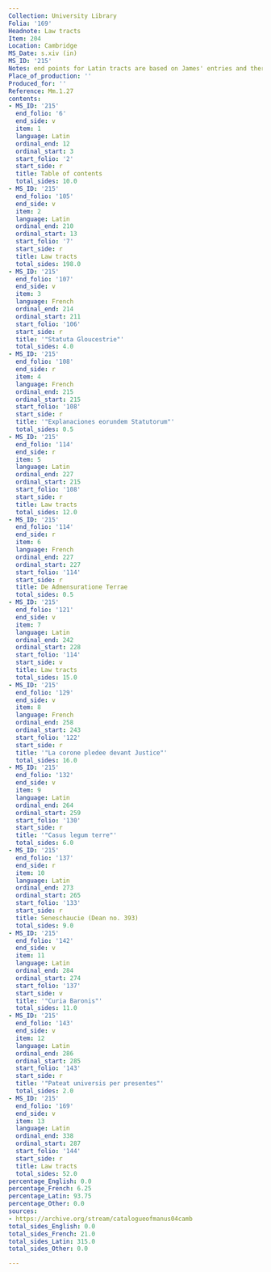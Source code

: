 ```yaml
---
Collection: University Library
Folia: '169'
Headnote: Law tracts
Item: 204
Location: Cambridge
MS_Date: s.xiv (in)
MS_ID: '215'
Notes: end points for Latin tracts are based on James' entries and therefore approximate
Place_of_production: ''
Produced_for: ''
Reference: Mm.1.27
contents:
- MS_ID: '215'
  end_folio: '6'
  end_side: v
  item: 1
  language: Latin
  ordinal_end: 12
  ordinal_start: 3
  start_folio: '2'
  start_side: r
  title: Table of contents
  total_sides: 10.0
- MS_ID: '215'
  end_folio: '105'
  end_side: v
  item: 2
  language: Latin
  ordinal_end: 210
  ordinal_start: 13
  start_folio: '7'
  start_side: r
  title: Law tracts
  total_sides: 198.0
- MS_ID: '215'
  end_folio: '107'
  end_side: v
  item: 3
  language: French
  ordinal_end: 214
  ordinal_start: 211
  start_folio: '106'
  start_side: r
  title: '"Statuta Gloucestrie"'
  total_sides: 4.0
- MS_ID: '215'
  end_folio: '108'
  end_side: r
  item: 4
  language: French
  ordinal_end: 215
  ordinal_start: 215
  start_folio: '108'
  start_side: r
  title: '"Explanaciones eorundem Statutorum"'
  total_sides: 0.5
- MS_ID: '215'
  end_folio: '114'
  end_side: r
  item: 5
  language: Latin
  ordinal_end: 227
  ordinal_start: 215
  start_folio: '108'
  start_side: r
  title: Law tracts
  total_sides: 12.0
- MS_ID: '215'
  end_folio: '114'
  end_side: r
  item: 6
  language: French
  ordinal_end: 227
  ordinal_start: 227
  start_folio: '114'
  start_side: r
  title: De Admensuratione Terrae
  total_sides: 0.5
- MS_ID: '215'
  end_folio: '121'
  end_side: v
  item: 7
  language: Latin
  ordinal_end: 242
  ordinal_start: 228
  start_folio: '114'
  start_side: v
  title: Law tracts
  total_sides: 15.0
- MS_ID: '215'
  end_folio: '129'
  end_side: v
  item: 8
  language: French
  ordinal_end: 258
  ordinal_start: 243
  start_folio: '122'
  start_side: r
  title: '"La corone pledee devant Justice"'
  total_sides: 16.0
- MS_ID: '215'
  end_folio: '132'
  end_side: v
  item: 9
  language: Latin
  ordinal_end: 264
  ordinal_start: 259
  start_folio: '130'
  start_side: r
  title: '"Casus legum terre"'
  total_sides: 6.0
- MS_ID: '215'
  end_folio: '137'
  end_side: r
  item: 10
  language: Latin
  ordinal_end: 273
  ordinal_start: 265
  start_folio: '133'
  start_side: r
  title: Seneschaucie (Dean no. 393)
  total_sides: 9.0
- MS_ID: '215'
  end_folio: '142'
  end_side: v
  item: 11
  language: Latin
  ordinal_end: 284
  ordinal_start: 274
  start_folio: '137'
  start_side: v
  title: '"Curia Baronis"'
  total_sides: 11.0
- MS_ID: '215'
  end_folio: '143'
  end_side: v
  item: 12
  language: Latin
  ordinal_end: 286
  ordinal_start: 285
  start_folio: '143'
  start_side: r
  title: '"Pateat universis per presentes"'
  total_sides: 2.0
- MS_ID: '215'
  end_folio: '169'
  end_side: v
  item: 13
  language: Latin
  ordinal_end: 338
  ordinal_start: 287
  start_folio: '144'
  start_side: r
  title: Law tracts
  total_sides: 52.0
percentage_English: 0.0
percentage_French: 6.25
percentage_Latin: 93.75
percentage_Other: 0.0
sources:
- https://archive.org/stream/catalogueofmanus04camb
total_sides_English: 0.0
total_sides_French: 21.0
total_sides_Latin: 315.0
total_sides_Other: 0.0

---
```

